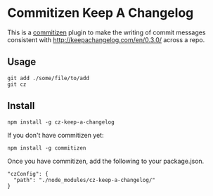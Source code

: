 # Commitizen Keep A Changelog

This is a [commitizen](http://commitizen.github.io/cz-cli/) plugin to make the writing of commit messages consistent with http://keepachangelog.com/en/0.3.0/ across a repo.

## Usage

```
git add ./some/file/to/add
git cz
```

## Install

```
npm install -g cz-keep-a-changelog
```

If you don't have commitizen yet:

```
npm install -g commitizen
```

Once you have commitizen, add the following to your package.json.

```
"czConfig": {
  "path": "./node_modules/cz-keep-a-changelog/"
}
```
